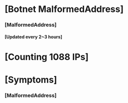 # [Botnet MalformedAddress]
### [MalformedAddress]
#### [Updated every 2~3 hours]

# [Counting 1088 IPs]

# [Symptoms] 
###   [MalformedAddress]
